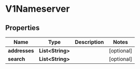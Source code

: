 # V1Nameserver

## Properties
Name | Type | Description | Notes
------------ | ------------- | ------------- | -------------
**addresses** | **List&lt;String&gt;** |  |  [optional]
**search** | **List&lt;String&gt;** |  |  [optional]
